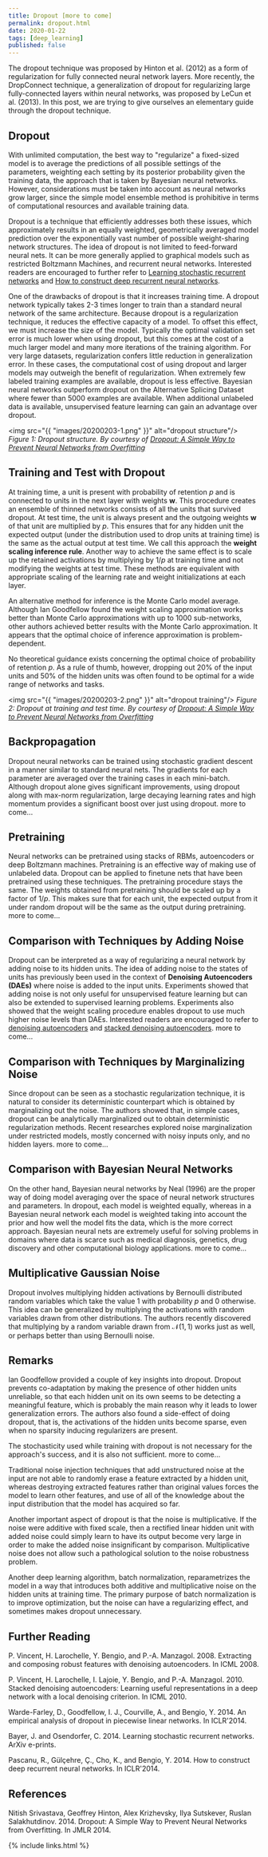 ```yaml
---
title: Dropout [more to come]
permalink: dropout.html
date: 2020-01-22
tags: [deep_learning]
published: false
---
```


The dropout technique was proposed by Hinton et al. (2012) as a form of regularization for fully connected neural
network layers. More recently, the DropConnect technique, a generalization of dropout for regularizing large
fully-connected layers within neural networks, was proposed by LeCun et al. (2013). In this post, we are trying to give
ourselves an elementary guide through the dropout technique.

## Dropout
With unlimited computation, the best way to "regularize" a fixed-sized model is to average the predictions of all
possible settings of the parameters, weighting each setting by its posterior probability given the training data, the
approach that is taken by Bayesian neural networks. However, considerations must be taken into account as neural
networks grow larger, since the simple model ensemble method is prohibitive in terms of computational resources and
available training data.

Dropout is a technique that efficiently addresses both these issues, which approximately results in an equally weighted,
geometrically averaged model prediction over the exponentially vast number of possible weight-sharing network
structures. The idea of dropout is not limited to feed-forward neural nets. It can be more generally applied to
graphical models such as restricted Boltzmann Machines, and recurrent neural networks. Interested readers are encouraged
to further refer to [Learning stochastic recurrent networks](#references) and
[How to construct deep recurrent neural networks](#references).

One of the drawbacks of dropout is that it increases training time. A dropout network typically takes $2$-$3$ times
longer to train than a standard neural network of the same architecture. Because dropout is a regularization technique,
it reduces the effective capacity of a model. To offset this effect, we must increase the size of the model. Typically
the optimal validation set error is much lower when using dropout, but this comes at the cost of a much larger model and
many more iterations of the training algorithm. For very large datasets, regularization confers little reduction in
generalization error. In these cases, the computational cost of using dropout and larger models may outweigh the benefit
of regularization. When extremely few labeled training examples are available, dropout is less effective. Bayesian
neural networks outperform dropout on the Alternative Splicing Dataset where fewer than $5000$ examples are available.
When additional unlabeled data is available, unsupervised feature learning can gain an advantage over dropout.

<img src="{{ "images/20200203-1.png" }}" alt="dropout structure"/>
_Figure 1: Dropout structure. By courtesy of [Dropout: A Simple Way to Prevent Neural Networks from Overfitting](#references)_

## Training and Test with Dropout
At training time, a unit is present with probability of retention $p$ and is connected to units in the next layer with
weights $\mathbf{w}$. This procedure creates an ensemble of thinned networks consists of all the units that survived
dropout. At test time, the unit is always present and the outgoing weights $\mathbf{w}$ of that unit are multiplied by
$p$. This ensures that for any hidden unit the expected output (under the distribution used to drop units at training
time) is the same as the actual output at test time. We call this approach the **weight scaling inference rule**.
Another way to achieve the same effect is to scale up the retained activations by multiplying by $1/p$ at training time
and not modifying the weights at test time. These methods are equivalent with appropriate scaling of the learning rate
and weight initializations at each layer.

An alternative method for inference is the Monte Carlo model average. Although Ian Goodfellow found the weight scaling
approximation works better than Monte Carlo approximations with up to $1000$ sub-networks, other authors achieved better
results with the Monte Carlo approximation. It appears that the optimal choice of inference approximation is
problem-dependent.

No theoretical guidance exists concerning the optimal choice of probability of retention $p$. As a rule of thumb,
however, dropping out $20$% of the input units and $50$% of the hidden units was often found to be optimal for a wide
range of networks and tasks.

<img src="{{ "images/20200203-2.png" }}" alt="dropout training"/>
_Figure 2: Dropout at training and test time. By courtesy of [Dropout: A Simple Way to Prevent Neural Networks from Overfitting](#references)_

## Backpropagation
Dropout neural networks can be trained using stochastic gradient descent in a manner similar to standard neural nets.
The gradients for each parameter are averaged over the training cases in each mini-batch. Although dropout alone gives
significant improvements, using dropout along with max-norm regularization, large decaying learning rates and high
momentum provides a significant boost over just using dropout. more to come...

## Pretraining
Neural networks can be pretrained using stacks of RBMs, autoencoders or deep Boltzmann machines. Pretraining is an
effective way of making use of unlabeled data. Dropout can be applied to finetune nets that have been pretrained using
these techniques. The pretraining procedure stays the same. The weights obtained from pretraining should be scaled up by
a factor of $1/p$. This makes sure that for each unit, the expected output from it under random dropout will be the same
as the output during pretraining. more to come...

## Comparison with Techniques by Adding Noise
Dropout can be interpreted as a way of regularizing a neural network by adding noise to its hidden units. The idea of
adding noise to the states of units has previously been used in the context of **Denoising Autoencoders (DAEs)** where
noise is added to the input units. Experiments showed that adding noise is not only useful for unsupervised feature
learning but can also be extended to supervised learning problems. Experiments also showed that the weight scaling
procedure enables dropout to use much higher noise levels than DAEs. Interested readers are encouraged to refer to
[denoising autoencoders](#references) and [stacked denoising autoencoders](#references). more to come...

## Comparison with Techniques by Marginalizing Noise
Since dropout can be seen as a stochastic regularization technique, it is natural to consider its deterministic
counterpart which is obtained by marginalizing out the noise. The authors showed that, in simple cases, dropout can be
analytically marginalized out to obtain deterministic regularization methods. Recent researches explored noise
marginalization under restricted models, mostly concerned with noisy inputs only, and no hidden layers. more to come...

## Comparison with Bayesian Neural Networks
On the other hand, Bayesian neural networks by Neal (1996) are the proper way of doing model averaging over the space of
neural network structures and parameters. In dropout, each model is weighted equally, whereas in a Bayesian neural
network each model is weighted taking into account the prior and how well the model fits the data, which is the more
correct approach. Bayesian neural nets are extremely useful for solving problems in domains where data is scarce such as
medical diagnosis, genetics, drug discovery and other computational biology applications. more to come...

## Multiplicative Gaussian Noise
Dropout involves multiplying hidden activations by Bernoulli distributed random variables which take the value $1$ with
probability $p$ and $0$ otherwise. This idea can be generalized by multiplying the activations with random variables
drawn from other distributions. The authors recently discovered that multiplying by a random variable drawn from
$\mathcal{N}(1,1)$ works just as well, or perhaps better than using Bernoulli noise.

## Remarks
Ian Goodfellow provided a couple of key insights into dropout. Dropout prevents co-adaptation by making the presence of
other hidden units unreliable, so that each hidden unit on its own seems to be detecting a meaningful feature, which is
probably the main reason why it leads to lower generalization errors. The authors also found a side-effect of doing
dropout, that is, the activations of the hidden units become sparse, even when no sparsity inducing regularizers are
present.

The stochasticity used while training with dropout is not necessary for the approach's success, and it is also not
sufficient. more to come...

Traditional noise injection techniques that add unstructured noise at the input are not able to randomly erase a feature
extracted by a hidden unit, whereas destroying extracted features rather than original values forces the model to learn
other features, and use of all of the knowledge about the input distribution that the model has acquired so far.

Another important aspect of dropout is that the noise is multiplicative. If the noise were additive with fixed scale,
then a rectified linear hidden unit with added noise could simply learn to have its output become very large in order to
make the added noise insignificant by comparison. Multiplicative noise does not allow such a pathological solution to
the noise robustness problem.

Another deep learning algorithm, batch normalization, reparametrizes the model in a way that introduces both additive
and multiplicative noise on the hidden units at training time. The primary purpose of batch normalization is to improve
optimization, but the noise can have a regularizing effect, and sometimes makes dropout unnecessary.

## Further Reading
P. Vincent, H. Larochelle, Y. Bengio, and P.-A. Manzagol. 2008. Extracting and composing robust features with denoising
autoencoders. In ICML 2008.

P. Vincent, H. Larochelle, I. Lajoie, Y. Bengio, and P.-A. Manzagol. 2010. Stacked denoising autoencoders: Learning
useful representations in a deep network with a local denoising criterion. In ICML 2010.

Warde-Farley, D., Goodfellow, I. J., Courville, A., and Bengio, Y. 2014. An empirical analysis of dropout in piecewise
linear networks. In ICLR'2014.

Bayer, J. and Osendorfer, C. 2014. Learning stochastic recurrent networks. ArXiv e-prints.

Pascanu, R., Gülçehre, Ç., Cho, K., and Bengio, Y. 2014. How to construct deep recurrent neural networks. In ICLR'2014.

## References
Nitish Srivastava, Geoffrey Hinton, Alex Krizhevsky, Ilya Sutskever, Ruslan Salakhutdinov. 2014. Dropout: A Simple Way
to Prevent Neural Networks from Overfitting. In JMLR 2014.

{% include links.html %}
